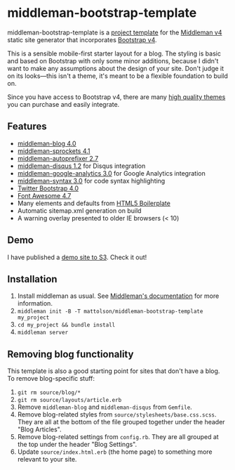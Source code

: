 # middleman-bootstrap-template

middleman-bootstrap-template is a [project template](https://middlemanapp.com/advanced/project-templates/) for the
[Middleman v4](http://middlemanapp.com/) static site generator that incorporates [Bootstrap v4](https://getbootstrap.com).

This is a sensible mobile-first starter layout for a blog. The styling is basic and based on Bootstrap with only some minor
additions, because I didn't want to make any assumptions about the design of your site. Don't judge it on its looks&mdash;this
isn't a theme, it's meant to be a flexible foundation to build on.

Since you have access to Bootstrap v4, there are many [high quality themes](https://wrapbootstrap.com/themes/blogs-magazines?branch=4.x)
you can purchase and easily integrate.

## Features

* [middleman-blog 4.0](https://github.com/middleman/middleman-blog)
* [middleman-sprockets 4.1](https://github.com/middleman/middleman-sprockets)
* [middleman-autoprefixer 2.7](https://github.com/middleman/middleman-autoprefixer)
* [middleman-disqus 1.2](https://github.com/simonrice/middleman-disqus) for Disqus integration
* [middleman-google-analytics 3.0](https://github.com/danielbayerlein/middleman-google-analytics) for Google Analytics integration
* [middleman-syntax 3.0](https://github.com/middleman/middleman-syntax) for code syntax highlighting
* [Twitter Bootstrap 4.0](http://foundation.zurb.com/)
* [Font Awesome 4.7](http://fontawesome.io/)
* Many elements and defaults from [HTML5 Boilerplate](http://html5boilerplate.com/)
* Automatic sitemap.xml generation on build
* A warning overlay presented to older IE browsers (< 10)

## Demo

I have published a [demo site to S3](http://middleman-bootstrap.s3-website-us-east-1.amazonaws.com). Check it out!

## Installation

1. Install middleman as usual. See [Middleman's documentation](https://middlemanapp.com/basics/install/) for more information.
2. `middleman init -B -T mattolson/middleman-bootstrap-template my_project`
3. `cd my_project && bundle install`
4. `middleman server`

## Removing blog functionality

This template is also a good starting point for sites that don't have a blog. To remove blog-specific stuff:

1. `git rm source/blog/*`
2. `git rm source/layouts/article.erb`
3. Remove `middleman-blog` and `middleman-disqus` from `Gemfile`.
4. Remove blog-related styles from `source/stylesheets/base.css.scss`. They are all at the bottom of the file grouped together under the header "Blog Articles".
5. Remove blog-related settings from `config.rb`. They are all grouped at the top under the header "Blog Settings".
6. Update `source/index.html.erb` (the home page) to something more relevant to your site.
